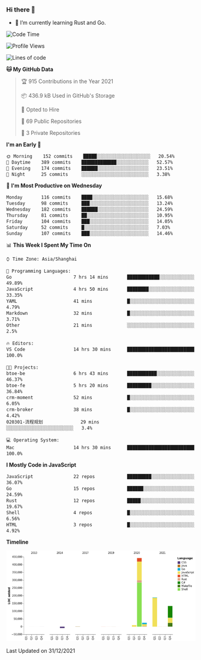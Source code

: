 ### Hi there 👋

- 🌱 I’m currently learning Rust and Go.

<!--START_SECTION:waka-->
![Code Time](http://img.shields.io/badge/Code%20Time-66%20hrs%2035%20mins-blue)

![Profile Views](http://img.shields.io/badge/Profile%20Views-2-blue)

![Lines of code](https://img.shields.io/badge/From%20Hello%20World%20I%27ve%20Written-792%20Thousand%20lines%20of%20code-blue)

**🐱 My GitHub Data** 

> 🏆 915 Contributions in the Year 2021
 > 
> 📦 436.9 kB Used in GitHub's Storage 
 > 
> 💼 Opted to Hire
 > 
> 📜 69 Public Repositories 
 > 
> 🔑 3 Private Repositories  
 > 
**I'm an Early 🐤** 

```text
🌞 Morning    152 commits    █████░░░░░░░░░░░░░░░░░░░░   20.54% 
🌆 Daytime    389 commits    █████████████░░░░░░░░░░░░   52.57% 
🌃 Evening    174 commits    ██████░░░░░░░░░░░░░░░░░░░   23.51% 
🌙 Night      25 commits     ░░░░░░░░░░░░░░░░░░░░░░░░░   3.38%

```
📅 **I'm Most Productive on Wednesday** 

```text
Monday       116 commits    ████░░░░░░░░░░░░░░░░░░░░░   15.68% 
Tuesday      98 commits     ███░░░░░░░░░░░░░░░░░░░░░░   13.24% 
Wednesday    182 commits    ██████░░░░░░░░░░░░░░░░░░░   24.59% 
Thursday     81 commits     ██░░░░░░░░░░░░░░░░░░░░░░░   10.95% 
Friday       104 commits    ███░░░░░░░░░░░░░░░░░░░░░░   14.05% 
Saturday     52 commits     █░░░░░░░░░░░░░░░░░░░░░░░░   7.03% 
Sunday       107 commits    ███░░░░░░░░░░░░░░░░░░░░░░   14.46%

```


📊 **This Week I Spent My Time On** 

```text
⌚︎ Time Zone: Asia/Shanghai

💬 Programming Languages: 
Go                       7 hrs 14 mins       ████████████░░░░░░░░░░░░░   49.89% 
JavaScript               4 hrs 50 mins       ████████░░░░░░░░░░░░░░░░░   33.35% 
YAML                     41 mins             █░░░░░░░░░░░░░░░░░░░░░░░░   4.79% 
Markdown                 32 mins             █░░░░░░░░░░░░░░░░░░░░░░░░   3.71% 
Other                    21 mins             ░░░░░░░░░░░░░░░░░░░░░░░░░   2.5%

🔥 Editors: 
VS Code                  14 hrs 30 mins      █████████████████████████   100.0%

🐱‍💻 Projects: 
btoe-be                  6 hrs 43 mins       ███████████░░░░░░░░░░░░░░   46.37% 
btoe-fe                  5 hrs 20 mins       █████████░░░░░░░░░░░░░░░░   36.84% 
crm-moment               52 mins             █░░░░░░░░░░░░░░░░░░░░░░░░   6.05% 
crm-broker               38 mins             █░░░░░░░░░░░░░░░░░░░░░░░░   4.42% 
020301-流程规划              29 mins             ░░░░░░░░░░░░░░░░░░░░░░░░░   3.4%

💻 Operating System: 
Mac                      14 hrs 30 mins      █████████████████████████   100.0%

```

**I Mostly Code in JavaScript** 

```text
JavaScript               22 repos            █████████░░░░░░░░░░░░░░░░   36.07% 
Go                       15 repos            ██████░░░░░░░░░░░░░░░░░░░   24.59% 
Rust                     12 repos            █████░░░░░░░░░░░░░░░░░░░░   19.67% 
Shell                    4 repos             █░░░░░░░░░░░░░░░░░░░░░░░░   6.56% 
HTML                     3 repos             █░░░░░░░░░░░░░░░░░░░░░░░░   4.92%

```


**Timeline**

![Chart not found](https://raw.githubusercontent.com/elton/elton/main/charts/bar_graph.png) 


 Last Updated on 31/12/2021
<!--END_SECTION:waka-->

<!--
**elton/elton** is a ✨ _special_ ✨ repository because its `README.md` (this file) appears on your GitHub profile.

Here are some ideas to get you started:

- 🔭 I’m currently working on ...
- 🌱 I’m currently learning ...
- 👯 I’m looking to collaborate on ...
- 🤔 I’m looking for help with ...
- 💬 Ask me about ...
- 📫 How to reach me: ...
- 😄 Pronouns: ...
- ⚡ Fun fact: ...
-->
